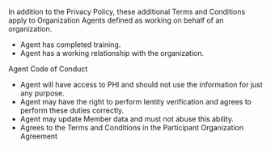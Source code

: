 In addition to the Privacy Policy, these additional Terms and Conditions apply to Organization Agents defined as  working on behalf of an organization.


* Agent has completed training.  
* Agent has a working relationship with the organization.

Agent Code of Conduct
* Agent will have access to PHI and should not use the information for just any purpose.
* Agent may have the right to perform Ientity verification and agrees to perform these duties correctly.
* Agent may update Member data and must not abuse this ability.
* Agrees to the Terms and Conditions in the Participant Organization Agreement

